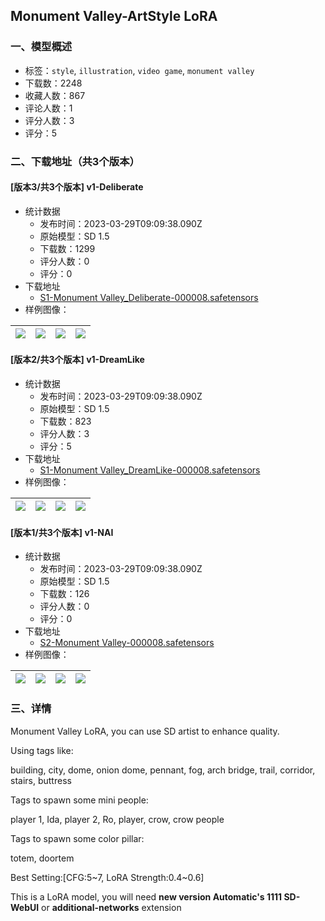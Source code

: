 ## Monument Valley-ArtStyle LoRA
### 一、模型概述

- 标签：`style`, `illustration`, `video game`, `monument valley`
- 下载数：2248
- 收藏人数：867
- 评论人数：1
- 评分人数：3
- 评分：5

### 二、下载地址（共3个版本）

#### [版本3/共3个版本] v1-Deliberate

- 统计数据
  - 发布时间：2023-03-29T09:09:38.090Z
  - 原始模型：SD 1.5
  - 下载数：1299
  - 评分人数：0
  - 评分：0
- 下载地址
  - [S1-Monument Valley_Deliberate-000008.safetensors](https://civitai.com/api/download/models/31165)
- 样例图像：

| <img src="https://image.civitai.com/xG1nkqKTMzGDvpLrqFT7WA/a66c99d8-490f-4b63-5d36-4c455d37ec00/width=450/354503.jpeg" /> | <img src="https://image.civitai.com/xG1nkqKTMzGDvpLrqFT7WA/7a5b1407-7b4c-4381-f17c-61401c6bdd00/width=450/354502.jpeg" /> | <img src="https://image.civitai.com/xG1nkqKTMzGDvpLrqFT7WA/fce2ff20-7c1d-4c3e-c5c2-4406463bea00/width=450/354501.jpeg" /> | <img src="https://image.civitai.com/xG1nkqKTMzGDvpLrqFT7WA/cbb8499a-cf9e-4fd4-9de7-162ebc2f6d00/width=450/354500.jpeg" /> |
| ---- | ---- | ---- | ---- |

#### [版本2/共3个版本] v1-DreamLike

- 统计数据
  - 发布时间：2023-03-29T09:09:38.090Z
  - 原始模型：SD 1.5
  - 下载数：823
  - 评分人数：3
  - 评分：5
- 下载地址
  - [S1-Monument Valley_DreamLike-000008.safetensors](https://civitai.com/api/download/models/13861)
- 样例图像：

| <img src="https://image.civitai.com/xG1nkqKTMzGDvpLrqFT7WA/ef64b20a-7ec1-4fad-449e-b7045c17e900/width=450/134438.jpeg" /> | <img src="https://image.civitai.com/xG1nkqKTMzGDvpLrqFT7WA/fec238d1-6799-49fd-eaa9-dd26d2bb9e00/width=450/134444.jpeg" /> | <img src="https://image.civitai.com/xG1nkqKTMzGDvpLrqFT7WA/f451ffda-71d8-43f8-5f8f-06813688fe00/width=450/134443.jpeg" /> | <img src="https://image.civitai.com/xG1nkqKTMzGDvpLrqFT7WA/96f150ad-2090-4508-29ed-f65700023200/width=450/134442.jpeg" /> |
| ---- | ---- | ---- | ---- |

#### [版本1/共3个版本] v1-NAI

- 统计数据
  - 发布时间：2023-03-29T09:09:38.090Z
  - 原始模型：SD 1.5
  - 下载数：126
  - 评分人数：0
  - 评分：0
- 下载地址
  - [S2-Monument Valley-000008.safetensors](https://civitai.com/api/download/models/13862)
- 样例图像：

| <img src="https://image.civitai.com/xG1nkqKTMzGDvpLrqFT7WA/dc06583a-2694-43b4-663b-7fa2d356f600/width=450/134451.jpeg" /> | <img src="https://image.civitai.com/xG1nkqKTMzGDvpLrqFT7WA/1d4db549-4782-4034-6ab6-ee0a7f1bf700/width=450/134450.jpeg" /> | <img src="https://image.civitai.com/xG1nkqKTMzGDvpLrqFT7WA/3adda5ae-9ffc-4cfd-f50b-5c4d9c590f00/width=450/134449.jpeg" /> | <img src="https://image.civitai.com/xG1nkqKTMzGDvpLrqFT7WA/4ae20526-0563-4a60-0b27-80d9af767f00/width=450/134448.jpeg" /> |
| ---- | ---- | ---- | ---- |


### 三、详情
<p>Monument Valley LoRA, you can use SD artist to enhance quality.</p><p></p><p>Using tags like: </p><p>building, city, dome, onion dome, pennant, fog, arch bridge, trail, corridor, stairs, buttress</p><p></p><p>Tags to spawn some mini people:</p><p>player 1, Ida, player 2, Ro, player, crow, crow people</p><p></p><p>Tags to spawn some color pillar:</p><p>totem, doortem</p><p></p><p>Best Setting:[CFG:5~7, LoRA Strength:0.4~0.6]</p><p>This is a LoRA model, you will need <strong>new version Automatic's 1111 SD-WebUI</strong> or <strong>additional-networks</strong> extension</p>